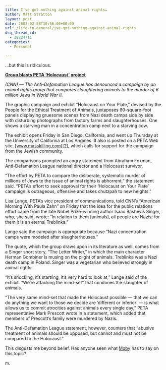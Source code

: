 ```yaml
---
title: I’ve got nothing against animal rights…
author: Matt Stratton
layout: post
date: 2003-02-28T10:56:00+00:00
url: /life-in-general/ive-got-nothing-against-animal-rights
dsq_thread_id:
  - 28224711
categories:
  - Personal

---
```

&#8230;but this is ridiculous.

[**Group blasts PETA &#8216;Holocaust&#8217; project**][1]
  
_(CNN) &#8212; The Anti-Defamation League has denounced a campaign by an animal rights group that compares slaughtering animals to the murder of 6 million Jews in World War II._

The graphic campaign and exhibit &#8220;Holocaust on Your Plate,&#8221; devised by the People for the Ethical Treatment of Animals, juxtaposes 60-square-foot panels displaying gruesome scenes from Nazi death camps side by side with disturbing photographs from factory farms and slaughterhouses. One shows a starving man in a concentration camp next to a starving cow.

The exhibit opens Friday in San Diego, California, and went up Thursday at the University of California at Los Angeles. It also is posted on a PETA Web site, [www.masskilling.com][2], which calls for support for the campaign from the Jewish community.

The comparisons prompted an angry statement from Abraham Foxman, Anti-Defamation League national director and a Holocaust survivor.

&#8220;The effort by PETA to compare the deliberate, systematic murder of millions of Jews to the issue of animal rights is abhorrent,&#8221; the statement said. &#8220;PETA&#8217;s effort to seek approval for their &#8216;Holocaust on Your Plate&#8217; campaign is outrageous, offensive and takes chutzpah to new heights.&#8221;

Lisa Lange, PETA&#8217;s vice president of communications, told CNN&#8217;s &#8220;American Morning With Paula Zahn&#8221; on Friday that the idea for the public relations effort came from the late Nobel Prize-winning author Isaac Bashevis Singer, who, she said, wrote: &#8220;In relation to them [animals], all people are Nazis; for them it is an eternal Treblinka.&#8221;

Lange said the campaign is appropriate because &#8220;Nazi concentration camps were modeled after slaughterhouses.&#8221;

The quote, which the group draws upon in its literature as well, comes from a Singer short story, &#8220;The Letter Writer,&#8221; in which the main character Herman Gombiner is musing on the plight of animals. Treblinka was a Nazi death camp in Poland. Singer was a vegetarian who believed strongly in animal rights.

&#8220;It&#8217;s shocking, it&#8217;s startling, it&#8217;s very hard to look at,&#8221; Lange said of the exhibit. &#8220;We&#8217;re attacking the mind-set&#8221; that condones the slaughter of animals.

&#8220;The very same mind-set that made the Holocaust possible &#8212; that we can do anything we want to those we decide are &#8216;different or inferior&#8217; &#8212; is what allows us to commit atrocities against animals every single day,&#8221; PETA representative Mark Prescott wrote in a statement, which added that members of Prescott&#8217;s family were murdered by Nazis.

The Anti-Defamation League statement, however, counters that &#8220;abusive treatment of animals should be opposed, but cannot and must not be compared to the Holocaust.&#8221;

This disgusts me beyond belief. Has anyone seen what [Moby][3] has to say on this topic?

m.

 [1]: https://www.cnn.com/2003/US/Northeast/02/28/peta.holocaust/index.html
 [2]: https://www.masskilling.com
 [3]: https://www.moby.com